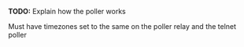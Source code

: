 **TODO:** Explain how the poller works

Must have timezones set to the same on the poller relay and the telnet poller